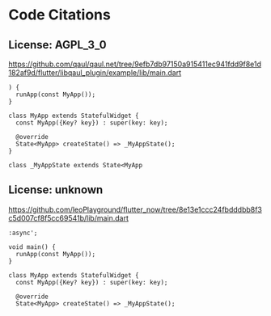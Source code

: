 # Code Citations

## License: AGPL_3_0
https://github.com/qaul/qaul.net/tree/9efb7db97150a915411ec941fdd9f8e1d182af9d/flutter/libqaul_plugin/example/lib/main.dart

```
) {
  runApp(const MyApp());
}

class MyApp extends StatefulWidget {
  const MyApp({Key? key}) : super(key: key);

  @override
  State<MyApp> createState() => _MyAppState();
}

class _MyAppState extends State<MyApp
```


## License: unknown
https://github.com/leoPlayground/flutter_now/tree/8e13e1ccc24fbdddbb8f3c5d007cf8f5cc69541b/lib/main.dart

```
:async';

void main() {
  runApp(const MyApp());
}

class MyApp extends StatefulWidget {
  const MyApp({Key? key}) : super(key: key);

  @override
  State<MyApp> createState() => _MyAppState();
```

